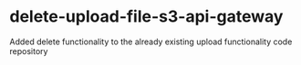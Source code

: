 # delete-upload-file-s3-api-gateway
Added delete functionality to the already existing upload functionality code repository
